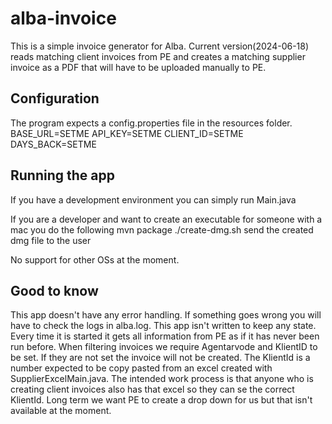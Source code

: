 # alba-invoice
This is a simple invoice generator for Alba. Current version(2024-06-18) reads matching client invoices from PE and creates a matching supplier invoice as a PDF that will have to be uploaded manually to PE.

## Configuration
The program expects a config.properties file in the resources folder.
BASE_URL=SETME
API_KEY=SETME
CLIENT_ID=SETME
DAYS_BACK=SETME

## Running the app
If you have a development environment you can simply run Main.java

If you are a developer and want to create an executable for someone with a mac you do the following
mvn package
./create-dmg.sh
send the created dmg file to the user

No support for other OSs at the moment.

## Good to know
This app doesn't have any error handling. If something goes wrong you will have to check the logs in alba.log.
This app isn't written to keep any state. Every time it is started it gets all information from PE as if it has never been run before.
When filtering invoices we require Agentarvode and KlientID to be set. If they are not set the invoice will not be created.
The KlientId is a number expected to be copy pasted from an excel created with SupplierExcelMain.java. The intended work process is that anyone who is creating client invoices also has that excel so they can se the correct KlientId.
Long term we want PE to create a drop down for us but that isn't available at the moment.

